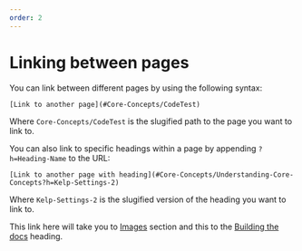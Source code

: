 ```yaml
---
order: 2
---
```


# Linking between pages

You can link between different pages by using the following syntax:

```
[Link to another page](#Core-Concepts/CodeTest)
```

Where `Core-Concepts/CodeTest` is the slugified path to the page you want to link to.

You can also link to specific headings within a page by appending `?h=Heading-Name` to the URL:

```
[Link to another page with heading](#Core-Concepts/Understanding-Core-Concepts?h=Kelp-Settings-2)
```

Where `Kelp-Settings-2` is the slugified version of the heading you want to link to.

This link here will take you to [Images](#Customization/Images) section and this to the [Building the docs](#Quickstart?h=Building-the-docs) heading.
